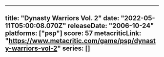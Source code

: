
---
title: "Dynasty Warriors Vol. 2"
date: "2022-05-11T05:00:08.070Z"
releaseDate: "2006-10-24"
platforms: ["psp"]
score: 57
metacriticLink: "https://www.metacritic.com/game/psp/dynasty-warriors-vol-2"
series: []
---
